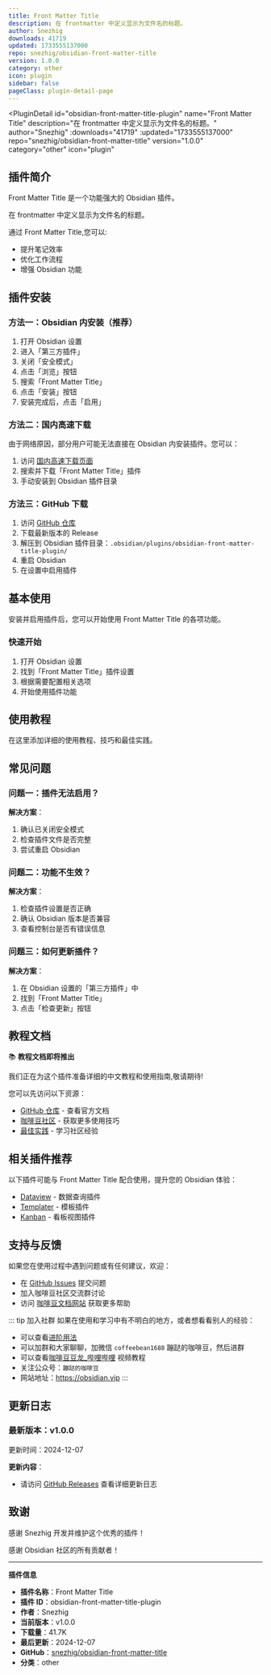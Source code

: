 ```yaml
---
title: Front Matter Title
description: 在 frontmatter 中定义显示为文件名的标题。
author: Snezhig
downloads: 41719
updated: 1733555137000
repo: snezhig/obsidian-front-matter-title
version: 1.0.0
category: other
icon: plugin
sidebar: false
pageClass: plugin-detail-page
---
```


<PluginDetail
  id="obsidian-front-matter-title-plugin"
  name="Front Matter Title"
  description="在 frontmatter 中定义显示为文件名的标题。"
  author="Snezhig"
  :downloads="41719"
  :updated="1733555137000"
  repo="snezhig/obsidian-front-matter-title"
  version="1.0.0"
  category="other"
  icon="plugin"
>

<!-- AUTO_GENERATED_START -->
## 插件简介

Front Matter Title 是一个功能强大的 Obsidian 插件。

在 frontmatter 中定义显示为文件名的标题。

通过 Front Matter Title,您可以:

- 提升笔记效率
- 优化工作流程
- 增强 Obsidian 功能

<!-- AUTO_GENERATED_END -->

<!-- AUTO_GENERATED_START -->
## 插件安装

### 方法一：Obsidian 内安装（推荐）

1. 打开 Obsidian 设置
2. 进入「第三方插件」
3. 关闭「安全模式」
4. 点击「浏览」按钮
5. 搜索「Front Matter Title」
6. 点击「安装」按钮
7. 安装完成后，点击「启用」

### 方法二：国内高速下载

由于网络原因，部分用户可能无法直接在 Obsidian 内安装插件。您可以：

1. 访问 [国内高速下载页面](/zh/documentation/obsidian-plugins-download.html)
2. 搜索并下载「Front Matter Title」插件
3. 手动安装到 Obsidian 插件目录

### 方法三：GitHub 下载

1. 访问 [GitHub 仓库](https://github.com/snezhig/obsidian-front-matter-title)
2. 下载最新版本的 Release
3. 解压到 Obsidian 插件目录：`.obsidian/plugins/obsidian-front-matter-title-plugin/`
4. 重启 Obsidian
5. 在设置中启用插件

## 基本使用

安装并启用插件后，您可以开始使用 Front Matter Title 的各项功能。

### 快速开始

1. 打开 Obsidian 设置
2. 找到「Front Matter Title」插件设置
3. 根据需要配置相关选项
4. 开始使用插件功能

<!-- AUTO_GENERATED_END -->

<!-- CUSTOM_CONTENT_START:tutorial -->
## 使用教程

在这里添加详细的使用教程、技巧和最佳实践。

<!-- CUSTOM_CONTENT_END:tutorial -->

<!-- SHARED_CONTENT_START -->
## 常见问题

### 问题一：插件无法启用？

**解决方案**：
1. 确认已关闭安全模式
2. 检查插件文件是否完整
3. 尝试重启 Obsidian

### 问题二：功能不生效？

**解决方案**：
1. 检查插件设置是否正确
2. 确认 Obsidian 版本是否兼容
3. 查看控制台是否有错误信息

### 问题三：如何更新插件？

**解决方案**：
1. 在 Obsidian 设置的「第三方插件」中
2. 找到「Front Matter Title」
3. 点击「检查更新」按钮

## 教程文档

📚 **教程文档即将推出**

我们正在为这个插件准备详细的中文教程和使用指南,敬请期待!

您可以先访问以下资源：
- [GitHub 仓库](https://github.com/snezhig/obsidian-front-matter-title) - 查看官方文档
- [咖啡豆社区](/zh/bases/) - 获取更多使用技巧
- [最佳实践](/zh/best-practices/) - 学习社区经验

## 相关插件推荐

以下插件可能与 Front Matter Title 配合使用，提升您的 Obsidian 体验：

- [Dataview](/zh/plugins/dataview.html) - 数据查询插件
- [Templater](/zh/plugins/templater-obsidian.html) - 模板插件
- [Kanban](/zh/plugins/obsidian-kanban.html) - 看板视图插件

## 支持与反馈

如果您在使用过程中遇到问题或有任何建议，欢迎：

- 在 [GitHub Issues](https://github.com/snezhig/obsidian-front-matter-title/issues) 提交问题
- 加入咖啡豆社区交流群讨论
- 访问 [咖啡豆文档网站](https://obsidian.vip) 获取更多帮助

::: tip 加入社群
如果在使用和学习中有不明白的地方，或者想看看别人的经验：
- 可以查看[进阶用法](/zh/advanced)
- 可以加群和大家聊聊，加微信 `coffeebean1688` 蹦跶的咖啡豆，然后进群
- 可以查看[咖啡豆豆龙_哔哩哔哩](https://space.bilibili.com/618777356) 视频教程
- 关注公众号：`蹦跶的咖啡豆`
- 网站地址：https://obsidian.vip
:::
<!-- SHARED_CONTENT_END -->

<!-- AUTO_GENERATED_START -->
## 更新日志

### 最新版本：v1.0.0

更新时间：2024-12-07

**更新内容**：
- 请访问 [GitHub Releases](https://github.com/snezhig/obsidian-front-matter-title/releases) 查看详细更新日志

## 致谢

感谢 Snezhig 开发并维护这个优秀的插件！

感谢 Obsidian 社区的所有贡献者！

---

**插件信息**
- **插件名称**：Front Matter Title
- **插件 ID**：obsidian-front-matter-title-plugin
- **作者**：Snezhig
- **当前版本**：v1.0.0
- **下载量**：41.7K
- **最后更新**：2024-12-07
- **GitHub**：[snezhig/obsidian-front-matter-title](https://github.com/snezhig/obsidian-front-matter-title)
- **分类**：other
<!-- AUTO_GENERATED_END -->

</PluginDetail>

